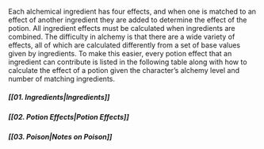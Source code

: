 Each alchemical ingredient has four effects, and when one is matched to an effect of another ingredient they are added to determine the effect of the potion. All ingredient effects must be calculated when ingredients are combined. The difficulty in alchemy is that there are a wide variety of effects, all of which are calculated differently from a set of base values given by ingredients. To make this easier, every potion effect that an ingredient can contribute is listed in the following table along with how to calculate the effect of a potion given the character’s alchemy level and number of matching ingredients.

##### [[01. Ingredients|Ingredients]]
##### [[02. Potion Effects|Potion Effects]]
##### [[03. Poison|Notes on Poison]]


